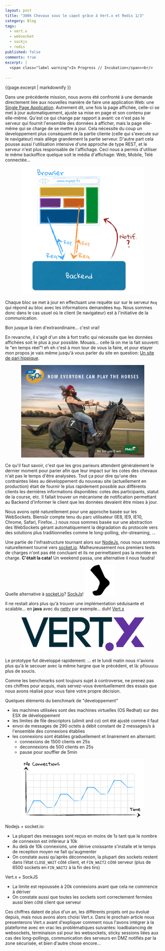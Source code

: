 ```yaml
---
layout: post
title: "300k Chevaux sous le capot grâce à Vert.x et Redis 1/3"
category: Blog
tags:
  - vert.x
  - websocket
  - sockjs
  - redis
published: false
comments: true
excerpt: |
  <span class="label warning">In Progress // Incubation</span><br/>

---
```


{{page.excerpt | markdownify }}

Dans une précédente mission, nous avons été confronté à une demande directement liée aux nouvelles manière de faire une application Web: une [Single Page Application](http://en.wikipedia.org/wiki/Single-page_application). Autrement dit, une fois la page affichée, celle-ci se met à jour automatiquement, ajuste sa mise en page et son contenu par elle-même. Qu'est ce qui change par rapport à avant: ce n'est pas le serveur qui fournit l'ensemble des données à afficher, mais la page elle-même qui se charge de se mettre à jour. Cela nécessite du coup un developpement plus conséquent de la partie cliente (celle qui s'execute sur le navigateur) mais allège grandement la partie serveur. D'autre part cela pousse aussi l'utilisation intensive d'une approche de type REST, et le serveur n'est plus responsable de l'affichage. Ceci nous a permis d'utiliser le même backoffice quelque soit le média d'affichage: Web, Mobile, Télé connectée...

<p style="text-align: center;">
    <img src="/incubation/alerting/SinglePageApplication.png" alt="Single Page Application" width="400px"/>
</p>

Chaque bloc se met à jour en effectuant une requête sur sur le serveur `Req` qui répond au bloc avec les informations demandées `Rep`. Nous sommes donc dans le cas usuel où le client (le navigateur) est à l'initiative de la communication.

Bon jusque là rien d'extraordinaire... c'est vrai! 

En revanche, il s'agit d'un site à fort trafic qui nécessite que les données affichées soit le plus à jour possible. Mouais... celle là on me la fait souvent: le "en temps réel"! eh eh c'est à mon tour de vous la faire, et pour etayer mon propos je vais même jusqu'à vous parler du site en question: [Un site de pari hippique](https://www.pmu.fr/turf/). 

<p style="text-align: center;">
    <img src="/incubation/alerting/biker.jpg" alt="PMU biker" width="400px"/>
</p>

Ce qu'il faut savoir, c'est que les gros parieurs attendent généralement le dernier moment pour parier afin que leur impact sur les cotes des chevaux n'ait pas le temps d'être analysées. Tout ça pour dire qu'une des contraintes liées au développement du nouveau site (actuellement en production) était de fournir le plus rapidement possible aux différents clients les dernières informations disponibles: cotes des participants, statut de la course, etc. Il fallait trouver un mécanisme de notification permettant au Backend d'informer le client que les données devaient être mises à jour.

Nous avons opté naturellement pour une approche basée sur les WebSockets. Biensûr compte tenu du parc utilisateur (IE8, IE9, IE10, Chrome, Safari, Firefox...) nous nous sommes basée sur une abstraction des WebSockets gérant automatiquement la dégradation du protocole vers des solutions plus traditionnelles comme le long-polling, xhr-streaming, ...

Une partie de l'infrastructure tournant alors sur [NodeJs](http://nodejs.org/), nous nous sommes naturellement tourné vers [socket.io](http://socket.io/). Malheureusement nos premiers tests de charges n'ont pas été concluant et ils ne permettaient pas la montée en charge. **C'était la cata!** Un weekend passa, une alternative il nous faudra!

Quelle alternative à [socket.io](http://socket.io/)? [SockJs](http://sockjs.org)! <img src="/incubation/alerting/sockjs-logo.png" alt="SockJS logo" width="100px"/>

Il ne restait alors plus qu'à trouver une implémentation séduisante et scalable... en **java** avec du [netty](http://netty.io/) par exemple... duh! [Vert.x](http://vertx.io/)

<p style="text-align: center;">
    <img src="/incubation/alerting/vertx-logo-white-big.png" alt="Vertx logo" width="400px"/>
</p>

Le prototype fut développé rapidement: 
... et le lundi matin nous n'avions plus qu'à le secouer avec la même hargne que le précédent, et là: pfiouuuu plus de soucis.

Comme les benchmarks sont toujours sujet à controverse, ne prenez pas ces chiffres pour acquis, mais servez-vous éventuellement des essais que nous avons réalisé pour vous faire votre propre décision.

Quelques éléments du benchmark de "developpement"

* les machines utilisées sont des machines virtuelles (OS Redhat) sur des ESX de développement
* les limites de file descriptors (ulimit and co) ont été ajusté comme il faut
* envoi de messages de 290 octets à débit constant de 2 messages/s à l'ensemble des connexions établies
* les connexions sont établies graduellement et linairement en alternant:
  * connexions de 1500 clients en 25s
  * deconnexions de 500 clients en 25s
  * pause pour souffler de 5min

<p style="text-align:center;">
  <img src="/incubation/alerting/RampUpNbConnections.png" alt="Ramp up" width="400px" />
</p>

Nodejs + socket.io:

* La plupart des messages sont reçus en moins de 1s tant que le nombre de connexion est inférieur à 10k
* Au delà de 10k connexions, une dérive croissante s'installe et le temps de reception moyen ne fait qu'augmenter
* On constate aussi qu’après déconnexion, la plupart des sockets restent dans l’état `CLOSE_WAIT` côté client, et `FIN_WAIT2` côté serveur (plus de 6500 sockets en `FIN_WAIT2` à la fin des tirs)

Vert.x + SockJS

* La limite est repoussée à 20k connexions avant que cela ne commence à dériver
* On constate aussi que toutes les sockets sont correctement fermées aussi bien côté client que serveur

Ces chiffres datent de plus d'un an, les différents projets ont pu évolué depuis, mais nous avons alors choisi Vert.x. Dans le prochain article nous presenterons Vert.x avant d'expliquer comment nous l'avons intégrer à la plateforme avec en vrac les problématiques suivantes: loadbalancing de websockets, terminaison ssl pour les websockets, sticky sessions liées aux cas des long-pollings, communication des serveurs en DMZ notifiés par la zone sécurisée, et bien d'autre chose encore...





